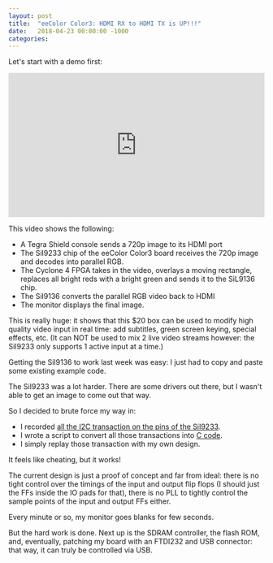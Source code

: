 ```yaml
---
layout: post
title:  "eeColor Color3: HDMI RX to HDMI TX is UP!!!"
date:   2018-04-23 00:00:00 -1000
categories: 
---
```


Let's start with a demo first:

<div style="padding:56.25% 0 0 0;position:relative;"><iframe src="https://player.vimeo.com/video/266042124" style="position:absolute;top:0;left:0;width:100%;height:100%;" frameborder="0" webkitallowfullscreen mozallowfullscreen allowfullscreen></iframe></div><script src="https://player.vimeo.com/api/player.js"></script>

This video shows the following:

* A Tegra Shield console sends a 720p image to its HDMI port
* The SiI9233 chip of the eeColor Color3 board receives the 720p image and decodes into parallel RGB.
* The Cyclone 4 FPGA takes in the video, overlays a moving rectangle, replaces all bright reds with a bright green and sends it to 
  the SiL9136 chip.
* The SiI9136 converts the parallel RGB video back to HDMI
* The monitor displays the final image.

This is really huge: it shows that this $20 box can be used to modify high quality video input in real time: add subtitles, green 
screen keying, special effects, etc. (It can NOT be used to mix 2 live video streams however: the SiI9233 only supports 1 active 
input at a time.)

Getting the SiI9136 to work last week was easy: I just had to copy and paste some existing example code.

The SiI9233 was a lot harder. There are some drivers out there, but I wasn't able to get an image to come out that way.

So I decided to brute force my way in: 

* I recorded [all the I2C transaction on the pins of the SiI9233](https://hackaday.io/project/122480-eecolor-color3/log/144836-sii9233-and-sii9136-i2c-traces). 
* I wrote a script to convert all those transactions into [C code](https://github.com/tomverbeure/color3/blob/master/bringup/sw/bringup/sii9233_conn.h).
* I simply replay those transaction with my own design.

It feels like cheating, but it works!

The current design is just a proof of concept and far from ideal: there is no tight control over the timings of the input and 
output flip flops (I should just the FFs inside the IO pads for that), there is no PLL to tightly control the sample points of 
the input and output FFs either.

Every minute or so, my monitor goes blanks for few seconds. 

But the hard work is done. Next up is the SDRAM controller, the flash ROM, and, eventually, patching my board with an FTDI232 
and USB connector: that way, it can truly be controlled via USB.

